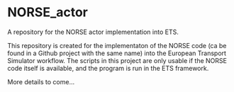 # NORSE_actor
A repository for the NORSE actor implementation into ETS.

This repository is created for the implementaton of the NORSE code (ca be found in a Github project with the same name) into the European Transport Simulator workflow. The scripts in this project are only usable if the NORSE code itself is available, and the program is run in the ETS framework.

More details to come...
